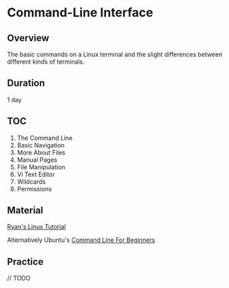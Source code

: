 # Command-Line Interface

## Overview

The basic commands on a Linux terminal and the slight differences between different kinds of terminals.

## Duration

1 day

## TOC

1. The Command Line
2. Basic Navigation
3. More About Files
4. Manual Pages
5. File Manipulation
6. Vi Text Editor
7. Wildcards
8. Permissions

## Material

[Ryan's Linux Tutorial](https://ryanstutorials.net/linuxtutorial/)

Alternatively Ubuntu's [Command Line For Beginners](https://tutorials.ubuntu.com/tutorial/command-line-for-beginners)

## Practice

// TODO
